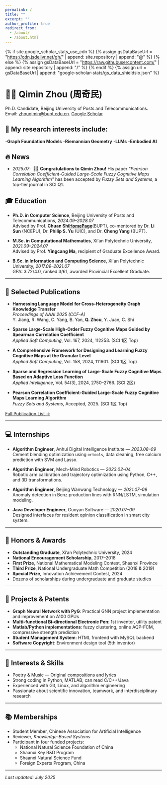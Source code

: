```yaml
---
permalink: /
title: ""
excerpt: ""
author_profile: true
redirect_from: 
  - /about/
  - /about.html
---
```


{% if site.google_scholar_stats_use_cdn %}
{% assign gsDataBaseUrl = "https://cdn.jsdelivr.net/gh/" | append: site.repository | append: "@" %}
{% else %}
{% assign gsDataBaseUrl = "https://raw.githubusercontent.com/" | append: site.repository | append: "/" %}
{% endif %}
{% assign url = gsDataBaseUrl | append: "google-scholar-stats/gs_data_shieldsio.json" %}
<span class='anchor' id='about-me'></span>

# 👨‍🎓 Qimin Zhou (周奇民)

Ph.D. Candidate, Beijing University of Posts and Telecommunications.  
Email: zhouqimin@bupt.edu.cn. [Google Scholar](https://scholar.google.com/citations?user=YOUR_GOOGLE_SCHOLAR_ID&user=-Ga4XN8AAAAJ) 

## 🧠 My research interests include:
-**Graph Foundation Models**
-**Riemannian Geometry**
-**LLMs**
-**Embodied AI**

 ## 🔥 News
- *2025.07*: &nbsp;🎉🎉 **Congratulations to Qimin Zhou!** His paper *"Pearson Correlation Coefficient-Guided Large-Scale Fuzzy Cognitive Maps Learning Algorithm"* has been accepted by *Fuzzy Sets and Systems*, a top-tier journal in SCI Q1.

  
## 🎓 Education

- **Ph.D. in Computer Science**, Beijing University of Posts and Telecommunications, *2024.09–2028.07*  
  Advised by Prof. **Chuan Shi[HomePage](http://www.shichuan.org/ShiChuan_ch.html)**(BUPT), co-mentored by Dr. **Li Sun** (NCEPU), Dr. **Philip S. Yu** (UIC), and Dr. **Cheng Yang** (BUPT).

- **M.Sc. in Computational Mathematics**, Xi'an Polytechnic University, *2021.09–2024.07*  
  Advised by Prof. **Yingcang Ma**, recipient of Graduate Excellence Award.

- **B.Sc. in Information and Computing Science**, Xi'an Polytechnic University, *2017.09–2021.07*  
  GPA: 3.72/4.0, ranked 3/61, awarded Provincial Excellent Graduate.

---

## 📝 Selected Publications

- **Harnessing Language Model for Cross-Heterogeneity Graph Knowledge Transfer**  
  *Proceedings of AAAI 2025 (CCF-A)*  
  Y. Jiang, R. Wang, C. Yang, B. Yan, **Q. Zhou**, Y. Juan, C. Shi

- **Sparse Large-Scale High-Order Fuzzy Cognitive Maps Guided by Spearman Correlation Coefficient**  
  *Applied Soft Computing*, Vol. 167, 2024, 112253. (SCI 1区 Top)

- **A Comprehensive Framework for Designing and Learning Fuzzy Cognitive Maps at the Granular Level**  
  *Applied Soft Computing*, Vol. 158, 2024, 111601. (SCI 1区 Top)

- **Sparse and Regression Learning of Large-Scale Fuzzy Cognitive Maps Based on Adaptive Loss Function**  
  *Applied Intelligence*, Vol. 54(3), 2024, 2750–2766. (SCI 2区)

- **Pearson Correlation Coefficient-Guided Large-Scale Fuzzy Cognitive Maps Learning Algorithm**  
  *Fuzzy Sets and Systems*, Accepted, 2025. (SCI 1区 Top)

[Full Publication List →](https://scholar.google.com/citations?user=YOUR_GOOGLE_SCHOLAR_ID&user=-Ga4XN8AAAAJ)

---

## 💻 Internships

- **Algorithm Engineer**, Anhui Digital Intelligence Institute — *2023.08–09*  
  Cement blending optimization using `ortools`, data cleaning, free calcium prediction with SVM and Lasso.

- **Algorithm Engineer**, Mech-Mind Robotics — *2023.02–04*  
  Robotic arm calibration and trajectory optimization using Python, C++, and 3D transformations.

- **Algorithm Engineer**, Beijing Wanwang Technology — *2021.07–09*  
  Anomaly detection in Benz production lines with RNN/LSTM, simulation modeling.

- **Java Developer Engineer**, Guoyan Software — *2020.07–09*  
  Designed interfaces for resident opinion classification in smart city system.

---

## 🏅 Honors & Awards

- **Outstanding Graduate**, Xi’an Polytechnic University, 2024  
- **National Encouragement Scholarship**, 2017–2018  
- **First Prize**, National Mathematical Modeling Contest, Shaanxi Province  
- **Third Prize**, National Undergraduate Math Competition (2018 & 2019)  
- **Special Prize**, Innovation Achievement Contest, 2024  
- Dozens of scholarships during undergraduate and graduate studies

---

## 📌 Projects & Patents

- **Graph Neural Network with PyG**: Practical GNN project implementation and improvement on A100 GPUs  
- **Multi-functional Bi-directional Electronic Pen**: 1st inventor, utility patent  
- **Matlab/Python implementations**: fuzzy clustering, online AQP-FCM, compressive strength prediction  
- **Student Management System**: HTML frontend with MySQL backend  
- **Software Copyright**: Environment design tool (5th inventor)

---

## 🎨 Interests & Skills

- Poetry & Music — Original compositions and lyrics  
- Strong coding in Python, MATLAB; can read C/C++/Java  
- Experienced with Git, Linux, and algorithm engineering  
- Passionate about scientific innovation, teamwork, and interdisciplinary research

---

## 📚 Memberships

- Student Member, Chinese Association for Artificial Intelligence  
- Reviewer, *Knowledge-Based Systems*  
- Participant in four funded projects:
  - National Natural Science Foundation of China  
  - Shaanxi Key R&D Program  
  - Shaanxi Natural Science Fund  
  - Foreign Experts Program, China

---

*Last updated: July 2025*

